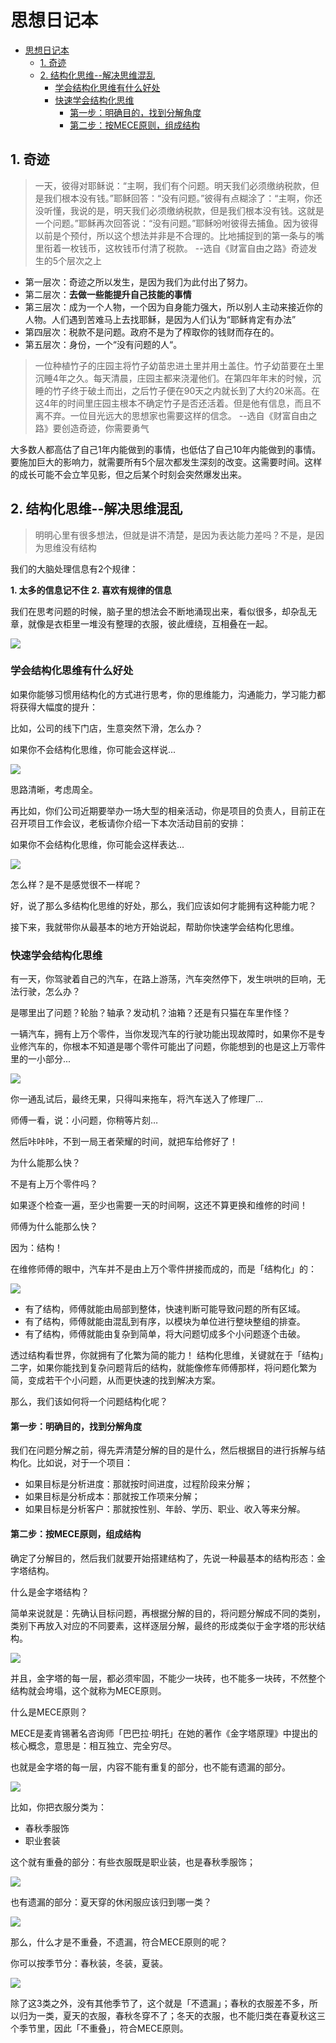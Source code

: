 # 思想日记本
- [思想日记本](#思想日记本)
  - [1. 奇迹](#1-奇迹)
  - [2. 结构化思维--解决思维混乱](#2-结构化思维--解决思维混乱)
    - [学会结构化思维有什么好处](#学会结构化思维有什么好处)
    - [快速学会结构化思维](#快速学会结构化思维)
      - [第一步：明确目的，找到分解角度](#第一步明确目的找到分解角度)
      - [第二步：按MECE原则，组成结构](#第二步按mece原则组成结构)

## 1. 奇迹
> 一天，彼得对耶稣说：“主啊，我们有个问题。明天我们必须缴纳税款，但是我们根本没有钱。”耶稣回答：“没有问题。”彼得有点糊涂了：“主啊，你还没听懂，我说的是，明天我们必须缴纳税款，但是我们根本没有钱。这就是一个问题。”耶稣再次回答说：“没有问题。”耶稣吩咐彼得去捕鱼。因为彼得以前是个预付，所以这个想法并非是不合理的。比地捕捉到的第一条与的嘴里衔着一枚钱币，这枚钱币付清了税款。
> --选自《财富自由之路》奇迹发生的5个层次之上
- 第一层次：奇迹之所以发生，是因为我们为此付出了努力。
- 第二层次：**去做一些能提升自己技能的事情**
- 第三层次：成为一个人物，一个因为自身能力强大，所以别人主动来接近你的人物。人们遇到苦难马上去找耶稣，是因为人们认为“耶稣肯定有办法”
- 第四层次：税款不是问题。政府不是为了榨取你的钱财而存在的。
- 第五层次：身份，一个“没有问题的人“。

> 一位种植竹子的庄园主将竹子幼苗忠进土里并用土盖住。竹子幼苗要在土里沉睡4年之久。每天清晨，庄园主都来浇灌他们。在第四年年末的时候，沉睡的竹子终于破土而出，之后竹子便在90天之内就长到了大约20米高。在这4年的时间里庄园主根本不确定竹子是否还活着。但是他有信息，而且不离不弃。一位目光远大的思想家也需要这样的信念。
> --选自《财富自由之路》要创造奇迹，你需要勇气

大多数人都高估了自己1年内能做到的事情，也低估了自己10年内能做到的事情。要施加巨大的影响力，就需要所有5个层次都发生深刻的改变。这需要时间。这样的成长可能不会立竿见影，但之后某个时刻会突然爆发出来。

## 2. 结构化思维--解决思维混乱
> 明明心里有很多想法，但就是讲不清楚，是因为表达能力差吗？不是，是因为思维没有结构

我们的大脑处理信息有2个规律：

**1. 太多的信息记不住**
**2. 喜欢有规律的信息**

我们在思考问题的时候，脑子里的想法会不断地涌现出来，看似很多，却杂乱无章，就像是衣柜里一堆没有整理的衣服，彼此缠绕，互相叠在一起。

![](../image/结构化思维_介绍.png)

### 学会结构化思维有什么好处
如果你能够习惯用结构化的方式进行思考，你的思维能力，沟通能力，学习能力都将获得大幅度的提升：

比如，公司的线下门店，生意突然下滑，怎么办？

如果你不会结构化思维，你可能会这样说...

![](../image/结构化思维_产品分析.jpg)

思路清晰，考虑周全。

再比如，你们公司近期要举办一场大型的相亲活动，你是项目的负责人，目前正在召开项目工作会议，老板请你介绍一下本次活动目前的安排：

如果你不会结构化思维，你可能会这样表达...

![](../image/结构化思维_相亲活动.jpg)

怎么样？是不是感觉很不一样呢？

好，说了那么多结构化思维的好处，那么，我们应该如何才能拥有这种能力呢？

接下来，我就带你从最基本的地方开始说起，帮助你快速学会结构化思维。

### 快速学会结构化思维
有一天，你驾驶着自己的汽车，在路上游荡，汽车突然停下，发生哄哄的巨响，无法行驶，怎么办？

是哪里出了问题？轮胎？轴承？发动机？油箱？还是有只猫在车里作怪？

一辆汽车，拥有上万个零件，当你发现汽车的行驶功能出现故障时，如果你不是专业修汽车的，你根本不知道是哪个零件可能出了问题，你能想到的也是这上万零件里的一小部分...

![](../image/结构化思维_汽车部件.jpg)

你一通乱试后，最终无果，只得叫来拖车，将汽车送入了修理厂...

师傅一看，说：小问题，你稍等片刻…

然后咔咔咔，不到一局王者荣耀的时间，就把车给修好了！

为什么能那么快？

不是有上万个零件吗？

如果逐个检查一遍，至少也需要一天的时间啊，这还不算更换和维修的时间！

师傅为什么能那么快？

因为：结构！

在维修师傅的眼中，汽车并不是由上万个零件拼接而成的，而是「结构化」的：

![](../image/结构化思维_汽车结构.jpg)

- 有了结构，师傅就能由局部到整体，快速判断可能导致问题的所有区域。
- 有了结构，师傅就能由混乱到有序，以模块为单位进行整块整组的排查。
- 有了结构，师傅就能由复杂到简单，将大问题切成多个小问题逐个击破。

透过结构看世界，你就拥有了化繁为简的能力！
结构化思维，关键就在于「结构」二字，如果你能找到复杂问题背后的结构，就能像修车师傅那样，将问题化繁为简，变成若干个小问题，从而更快速的找到解决方案。

那么，我们该如何将一个问题结构化呢？

#### 第一步：明确目的，找到分解角度
我们在问题分解之前，得先弄清楚分解的目的是什么，然后根据目的进行拆解与结构化。比如说，对于一个项目：

- 如果目标是分析进度：那就按时间进度，过程阶段来分解；
- 如果目标是分析成本：那就按工作项来分解；
- 如果目标是分析客户：那就按性别、年龄、学历、职业、收入等来分解。

#### 第二步：按MECE原则，组成结构
确定了分解目的，然后我们就要开始搭建结构了，先说一种最基本的结构形态：金字塔结构。

什么是金字塔结构？

简单来说就是：先确认目标问题，再根据分解的目的，将问题分解成不同的类别，类别下再放入对应的不同要素，这样逐层分解，最终的形成类似于金字塔的形状结构。

![](../image/结构化思维_金字塔结构1.jpg)

并且，金字塔的每一层，都必须牢固，不能少一块砖，也不能多一块砖，不然整个结构就会垮塌，这个就称为MECE原则。

什么是MECE原则？

MECE是麦肯锡著名咨询师「巴巴拉·明托」在她的著作《金字塔原理》中提出的核心概念，意思是：相互独立、完全穷尽。

也就是金字塔的每一层，内容不能有重复的部分，也不能有遗漏的部分。

![](../image/结构化思维_金字塔结构2.jpg)

比如，你把衣服分类为：
- 春秋季服饰
- 职业套装

这个就有重叠的部分：有些衣服既是职业装，也是春秋季服饰；

![](../image/结构化思维_衣服1.jpg)

也有遗漏的部分：夏天穿的休闲服应该归到哪一类？

![](../image/结构化思维_衣服2.jpg)

那么，什么才是不重叠，不遗漏，符合MECE原则的呢？

你可以按季节分：春秋装，冬装，夏装。

![](../image/结构化思维_衣服3.jpg)

除了这3类之外，没有其他季节了，这个就是「不遗漏」；春秋的衣服差不多，所以归为一类，夏天的衣服，春秋冬穿不了；冬天的衣服，也不能归类在春夏秋这三个季节里，因此「不重叠」，符合MECE原则。
